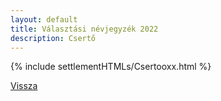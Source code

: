 ```yaml
---
layout: default
title: Választási névjegyzék 2022
description: Csertő
---
```


{% include settlementHTMLs/Csertooxx.html %}

[Vissza](./)